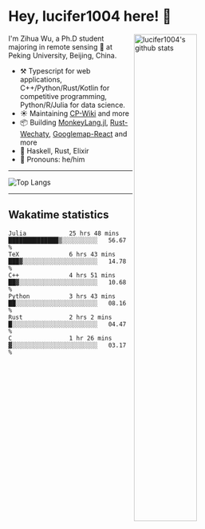 # Hey, lucifer1004 here! :wave:

<img width="50%" align="right" alt="lucifer1004's github stats" src="https://github-readme-stats.vercel.app/api?username=lucifer1004&show_icons=true">

I'm Zihua Wu, a Ph.D student majoring in remote sensing :satellite: at Peking University, Beijing, China.

- :hammer_and_pick: Typescript for web applications, C++/Python/Rust/Kotlin for competitive programming, Python/R/Julia for data science.
- :sunny: Maintaining [CP-Wiki](https://cp-wiki.vercel.app) and more 
- :package: Building [MonkeyLang.jl](https://github.com/lucifer1004/MonkeyLang.jl), [Rust-Wechaty](https://github.com/wechaty/rust-wechaty), [Googlemap-React](https://github.com/googlemap-react/googlemap-react) and more
- :seedling: Haskell, Rust, Elixir
- :man: Pronouns: he/him

---

![Top Langs](https://github-readme-stats.vercel.app/api/top-langs/?username=lucifer1004&layout=compact)

---

## Wakatime statistics

<!--START_SECTION:waka-->

```text
Julia            25 hrs 48 mins  ██████████████▒░░░░░░░░░░   56.67 %
TeX              6 hrs 43 mins   ███▓░░░░░░░░░░░░░░░░░░░░░   14.78 %
C++              4 hrs 51 mins   ██▓░░░░░░░░░░░░░░░░░░░░░░   10.68 %
Python           3 hrs 43 mins   ██░░░░░░░░░░░░░░░░░░░░░░░   08.16 %
Rust             2 hrs 2 mins    █░░░░░░░░░░░░░░░░░░░░░░░░   04.47 %
C                1 hr 26 mins    ▓░░░░░░░░░░░░░░░░░░░░░░░░   03.17 %
```

<!--END_SECTION:waka-->
